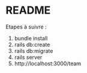 # README

Etapes à suivre :

1) bundle install
2) rails db:create
3) rails db:migrate
4) rails server
5) http://localhost:3000/team
